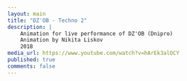 ```yaml
---
layout: main
title: "DZ'OB - Techno 2"
description: |
    Animation for live performance of DZ'OB (Dnipro)
    Animation by Nikita Liskov
    2018
media_url: https://www.youtube.com/watch?v=hArEk3alOCY
published: true
comments: false
---
```

